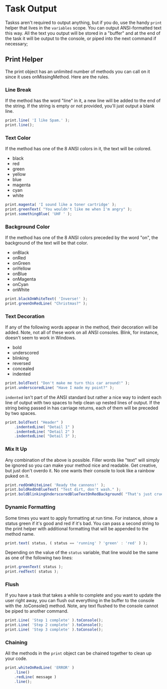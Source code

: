 # Task Output

Taskss aren't required to output anything, but if you do, use the handy `print` helper that lives in the `variables` scope. You can output ANSI-formatted text this way. All the text you output will be stored in a "buffer" and at the end of the task it will be output to the console, or piped into the next command if necessary;

## Print Helper

The print object has an unlimited number of methods you can call on it since it uses onMissingMethod. Here are the rules.

### Line Break

If the method has the word "line" in it, a new line will be added to the end of the string. If the string is empty or not provided, you'll just output a blank line.

```javascript
print.line( 'I like Spam.' );
print.line();
```

### Text Color

If the method has one of the 8 ANSI colors in it, the text will be colored.

* black
* red
* green
* yellow
* blue
* magenta
* cyan
* white

```javascript
print.magenta( 'I sound like a toner cartridge' );
print.greenText( "You wouldn't like me when I'm angry" );
print.somethingBlue( 'UHF ' );
```

### Background Color

If the method has one of the 8 ANSI colors preceded by the word "on", the background of the text will be that color.

* onBlack
* onRed
* onGreen
* onYellow
* onBlue
* onMagenta
* onCyan
* onWhite

```javascript
print.blackOnWhiteText( 'Inverse!' );
print.greenOnRedLine( "Christmas?" );
```

### Text Decoration

If any of the following words appear in the method, their decoration will be added. Note, not all of these work on all ANSI consoles. Blink, for instance, doesn't seem to work in Windows.

* bold
* underscored
* blinking
* reversed
* concealed
* indented

```javascript
print.boldText( "Don't make me turn this car around!" );
print.underscoredLine( "Have I made my point?" );
```

`indented` isn't part of the ANSI standard but rather a nice way to indent each line of output with two spaces to help clean up nested lines of output. If the string being passed in has carriage returns, each of them will be preceded by two spaces.

```javascript
print.boldText( "Header" )
    .indentedLine( "Detail 1" )
    .indentedLine( "Detail 2" )
    .indentedLine( "Detail 3" );
```

### Mix It Up

Any combination of the above is possible. Filler words like "text" will simply be ignored so you can make your method nice and readable. Get creative, but just don't overdo it. No one wants their console to look like a rainbow puked on it.

```javascript
print.redOnWhiteLine( 'Ready the cannons!' );
print.boldRedOnBlueText( "Test dirt, don't wash." );
print.boldBlinkingUnderscoredBlueTextOnRedBackground( "That's just cruel" );
```

### Dynamic Formatting

Some times you want to apply formatting at run time. For instance, show a status green if it's good and red if it's bad. You can pass a second string to the print helper with additional formatting that will be appended to the method name.

```javascript
print.text( status, ( status == 'running' ? 'green' : 'red' ) );
```

Depending on the value of the `status` variable, that line would be the same as one of the following two lines:

```javascript
print.greenText( status );
print.redText( status );
```

### Flush

If you have a task that takes a while to complete and you want to update the user right away, you can flush out everything in the buffer to the console with the .toConsole\(\) method. Note, any text flushed to the console cannot be piped to another command.

```javascript
print.Line( 'Step 1 complete' ).toConsole();
print.Line( 'Step 2 complete' ).toConsole();
print.Line( 'Step 3 complete' ).toConsole();
```

### Chaining

All the methods in the `print` object can be chained together to clean up your code.

```javascript
print.whiteOnRedLine( 'ERROR' )
    .line()
    .redLine( message )
    .line();
```

